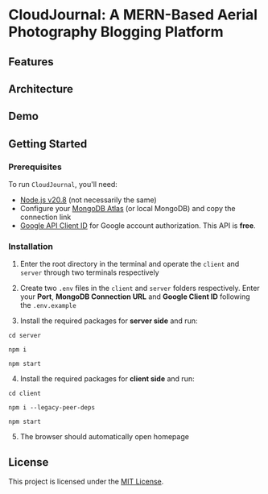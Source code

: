 # CloudJournal: A MERN-Based Aerial Photography Blogging Platform 




Features
--------



Architecture
------------



Demo
----



Getting Started
---------------

### Prerequisites
To run `CloudJournal`, you'll need:
* [Node.js v20.8](https://nodejs.org/en) (not necessarily the same)
* Configure your [MongoDB Atlas](https://www.mongodb.com/atlas/database) (or local MongoDB) and copy the connection link
* [Google API Client ID](https://console.cloud.google.com/apis) for Google account authorization. This API is **free**.

### Installation
1. Enter the root directory in the terminal and operate the `client` and `server` through two terminals respectively

2. Create two `.env` files in the `client` and `server` folders respectively. Enter your **Port**, **MongoDB Connection URL** and **Google Client ID** following the `.env.example`

3. Install the required packages for **server side** and run:

```
cd server
```
```
npm i
```
```
npm start
```

4. Install the required packages for **client side** and run:

```
cd client
```
```
npm i --legacy-peer-deps
```
```
npm start
```

5. The browser should automatically open homepage

License
-------

This project is licensed under the [MIT License](./LICENSE).
